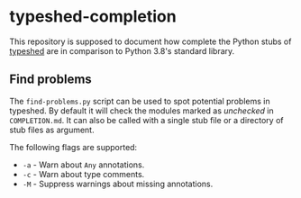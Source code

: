 # typeshed-completion

This repository is supposed to document how complete the Python stubs of
[typeshed](https://github.com/python/typeshed) are in comparison to Python 3.8's
standard library.

## Find problems

The `find-problems.py` script can be used to spot potential problems
in typeshed. By default it will check the modules marked as *unchecked*
in `COMPLETION.md`. It can also be called with a single stub file or a
directory of stub files as argument.

The following flags are supported:

* `-a` - Warn about `Any` annotations.
* `-c` - Warn about type comments.
* `-M` - Suppress warnings about missing annotations.
